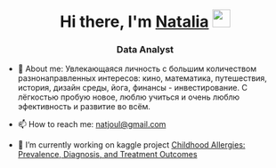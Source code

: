 <h1 align="center">Hi there, I'm <a href="https://www.linkedin.com/in/natalia-zhulina-9657261b9/?locale=fr_FR" target="_blank">Natalia</a> 
<img src="https://github.com/blackcater/blackcater/raw/main/images/Hi.gif" height="32"/></h1>
<h3 align="center">Data Analyst</h3>



 - 💬 About me:  Увлекающаяся личность с большим количеством разнонаправленных интересов: кино, математика, путешествия, история, дизайн среды, йога, финансы - инвестирование. С лёгкостью пробую новое, люблю учиться и очень люблю эфективность и развитие во всём. 
 
 - 📫 How to reach me: natjoul@gmail.com 
 
 - 🔭 I’m currently working on kaggle project [Childhood Allergies: Prevalence, Diagnosis, and Treatment Outcomes](https://www.kaggle.com/datasets/thedevastator/childhood-allergies-prevalence-diagnosis-and-tre)
<!--
**NataliaZhulina/NataliaZhulina** is a ✨ _special_ ✨ repository because its `README.md` (this file) appears on your GitHub profile.

Here are some ideas to get you started:

- 🔭 I’m currently working on ...
- 🌱 I’m currently learning ...
- 👯 I’m looking to collaborate on ...
- 🤔 I’m looking for help with ...
- 💬 Ask me about ...
- 📫 How to reach me: ...
- 😄 Pronouns: ...
- ⚡ Fun fact: ...
-->
